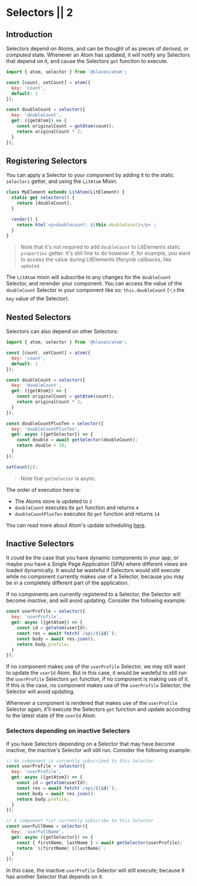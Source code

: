 # Selectors || 2

## Introduction

Selectors depend on Atoms, and can be thought of as pieces of _derived_, or _computed_ state. Whenever an Atom has updated, it will notify any Selectors that depend on it, and cause the Selectors `get` function to execute.

```js
import { atom, selector } from '@klaxon/atom';

const [count, setCount] = atom({
  key: 'count',
  default: 1
});

const doubleCount = selector({
  key: 'doubleCount',
  get: ({getAtom}) => {
    const originalCount = getAtom(count);
    return originalCount * 2;
  }
});
```

## Registering Selectors

You can apply a Selector to your component by adding it to the static `selectors` getter, and using the `LitAtom` Mixin:

```js
class MyElement extends LitAtom(LitElement) {
  static get selectors() {
    return [doubleCount];
  }

  render() {
    return html`<p>doublecount: ${this.doubleCount}</p>`;
  }
}
```

> Note that it's not required to add `doubleCount` to LitElements static `properties` getter. It's still fine to do however if, for example, you want to access the value during LitElements lifecycle callbacks, like `updated`.

The `LitAtom` mixin will subscribe to any changes for the `doubleCount` Selector, and rerender your component. You can access the value of the `doubleCount` Selector in your component like so: `this.doubleCount` (👈 the `key` value of the Selector).

## Nested Selectors

Selectors can also depend on other Selectors:

```js
import { atom, selector } from '@klaxon/atom';

const [count, setCount] = atom({
  key: 'count',
  default: 1
});

const doubleCount = selector({
  key: 'doubleCount',
  get: ({getAtom}) => {
    const originalCount = getAtom(count);
    return originalCount * 2;
  }
});

const doubleCountPlusTen = selector({
  key: 'doubleCountPlusTen',
  get: async ({getSelector}) => {
    const double = await getSelector(doubleCount);
    return double + 10;
  }
});

setCount(2);
```

> Note that `getSelector` is async.

The order of execution here is:
- The Atoms store is updated to `2`
- `doubleCount` executes its `get` function and returns `4`
- `doubleCountPlusTen` executes its `get` function and returns `14`

You can read more about Atom's update scheduling [here](../faq/#update-timing).

## Inactive Selectors

It could be the case that you have dynamic components in your app, or maybe you have a Single Page Application (SPA) where different views are loaded dynamically. It would be wasteful if Selectors would still execute while no component currently makes use of a Selector, because you may be in a completely different part of the application.

If no components are currently registered to a Selector, the Selector will become _inactive_, and will avoid updating. Consider the following example:

```js
const userProfile = selector({
  key: 'userProfile',
  get: async ({getAtom}) => {
    const id = getatom(userId);
    const res = await fetch(`/api/${id}`);
    const body = await res.json();
    return body.profile;
  }
});
```

If no component makes use of the `userProfile` Selector, we may still want to update the `userId` Atom. But in this case, it would be wasteful to still run the `userProfile` Selectors `get` function, if no component is making use of it. If this is the case, no component makes use of the `userProfile` Selector, the Selector will avoid updating.

Whenever a component is rendered that makes use of the `userProfile` Selector again, it'll execute the Selectors `get` function and update according to the latest state of the `userId` Atom.

### Selectors depending on inactive Selectors

If you have Selectors depending on a Selector that may have become inactive, the inactive's Selector _will_ still run. Consider the following example:

```js
// No component is currently subscribed to this Selector
const userProfile = selector({
  key: 'userProfile',
  get: async ({getAtom}) => {
    const id = getatom(userId);
    const res = await fetch(`/api/${id}`);
    const body = await res.json();
    return body.profile;
  }
});

// A component *is* currently subscribe to this Selector
const userFullName = selector({
  key: 'userFullName',
  get: async ({getSelector}) => {
    const { firstName, lastName } = await getSelector(userProfile);
    return `${firstName} ${lastName}`;
  }
});
```

In this case, the inactive `userProfile` Selector will still execute; because it has another Selector that depends on it.